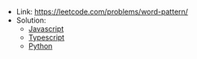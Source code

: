 - Link: https://leetcode.com/problems/word-pattern/
- Solution:
  - [Javascript](index.js)
  - [Typescript](index.ts)
  - [Python](index.py)